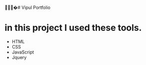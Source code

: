 👋👋👋�# Vipul Portfolio
# in this project I used these tools.
 - HTML
 - CSS
 - JavaScript
 - Jquery 
